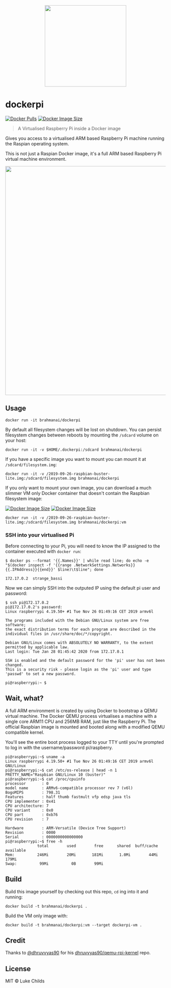 <div align="center">
	<img width="256" src="media/logo.svg">
</div>

# dockerpi

[![Docker Pulls](https://badgen.net/docker/pulls/brahmanai/dockerpi?icon=docker&label=Docker%20pulls)](https://hub.docker.com/r/brahmanai/dockerpi/)
[![Docker Image Size](https://badgen.net/docker/size/brahmanai/dockerpi/latest/amd64?icon=docker&label=brahmanai/dockerpi)](https://hub.docker.com/r/brahmanai/dockerpi/tags)

> A Virtualised Raspberry Pi inside a Docker image

Gives you access to a virtualised ARM based Raspberry Pi machine running the Raspian operating system.

This is not just a Raspian Docker image, it's a full ARM based Raspberry Pi virtual machine environment.

<div align="center">
	<img src="media/demo.svg" width="720">
</div>

## Usage

```
docker run -it brahmanai/dockerpi
```

By default all filesystem changes will be lost on shutdown. You can persist filesystem changes between reboots by mounting the `/sdcard` volume on your host:

```
docker run -it -v $HOME/.dockerpi:/sdcard brahmanai/dockerpi
```

If you have a specific image you want to mount you can mount it at `/sdcard/filesystem.img`:

```
docker run -it -v /2019-09-26-raspbian-buster-lite.img:/sdcard/filesystem.img brahmanai/dockerpi
```

If you only want to mount your own image, you can download a much slimmer VM only Docker container that doesn't contain the Raspbian filesystem image:

[![Docker Image Size](https://badgen.net/docker/size/brahmanai/dockerpi/latest/amd64?icon=docker&label=brahmanai/dockerpi:latest)](https://hub.docker.com/r/brahmanai/dockerpi/tags?name=latest)
[![Docker Image Size](https://badgen.net/docker/size/brahmanai/dockerpi/vm/amd64?icon=docker&label=brahmanai/dockerpi:vm)](https://hub.docker.com/r/brahmanai/dockerpi/tags?name=vm)

```
docker run -it -v /2019-09-26-raspbian-buster-lite.img:/sdcard/filesystem.img brahmanai/dockerpi:vm
```

### SSH into your virtualised Pi

Before connecting to your Pi, you will need to know the IP assigned to the container executed with `docker run`:

```
$ docker ps --format '{{.Names}}' | while read line; do echo -e "$(docker inspect -f '{{range .NetworkSettings.Networks}}{{.IPAddress}}{{end}}' $line)\t$line"; done

172.17.0.2  strange_bassi
```

Now we can simply SSH into the outputed IP using the default pi user and password:

```
$ ssh pi@172.17.0.2
pi@172.17.0.2's password:
Linux raspberrypi 4.19.50+ #1 Tue Nov 26 01:49:16 CET 2019 armv6l

The programs included with the Debian GNU/Linux system are free software;
the exact distribution terms for each program are described in the
individual files in /usr/share/doc/*/copyright.

Debian GNU/Linux comes with ABSOLUTELY NO WARRANTY, to the extent
permitted by applicable law.
Last login: Tue Jan 28 01:45:42 2020 from 172.17.0.1

SSH is enabled and the default password for the 'pi' user has not been changed.
This is a security risk - please login as the 'pi' user and type 'passwd' to set a new password.

pi@raspberrypi:~ $

```


## Wait, what?

A full ARM environment is created by using Docker to bootstrap a QEMU virtual machine. The Docker QEMU process virtualises a machine with a single core ARM11 CPU and 256MB RAM, just like the Raspberry Pi. The official Raspbian image is mounted and booted along with a modified QEMU compatible kernel.

You'll see the entire boot process logged to your TTY until you're prompted to log in with the username/password pi/raspberry.

```
pi@raspberrypi:~$ uname -a
Linux raspberrypi 4.19.50+ #1 Tue Nov 26 01:49:16 CET 2019 armv6l GNU/Linux
pi@raspberrypi:~$ cat /etc/os-release | head -n 1
PRETTY_NAME="Raspbian GNU/Linux 10 (buster)"
pi@raspberrypi:~$ cat /proc/cpuinfo
processor       : 0
model name      : ARMv6-compatible processor rev 7 (v6l)
BogoMIPS        : 798.31
Features        : half thumb fastmult vfp edsp java tls
CPU implementer : 0x41
CPU architecture: 7
CPU variant     : 0x0
CPU part        : 0xb76
CPU revision    : 7

Hardware        : ARM-Versatile (Device Tree Support)
Revision        : 0000
Serial          : 0000000000000000
pi@raspberrypi:~$ free -h
              total        used        free      shared  buff/cache   available
Mem:          246Mi        20Mi       181Mi       1.0Mi        44Mi       179Mi
Swap:          99Mi          0B        99Mi
```

## Build

Build this image yourself by checking out this repo, `cd` ing into it and running:

```
docker build -t brahmanai/dockerpi .
```

Build the VM only image with:

```
docker build -t brahmanai/dockerpi:vm --target dockerpi-vm .
```

## Credit

Thanks to [@dhruvvyas90](https://github.com/dhruvvyas90) for his [dhruvvyas90/qemu-rpi-kernel](https://github.com/dhruvvyas90/qemu-rpi-kernel) repo.

## License

MIT © Luke Childs

